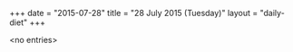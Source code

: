 +++
date = "2015-07-28"
title = "28 July 2015 (Tuesday)"
layout = "daily-diet"
+++


\<no entries\>

